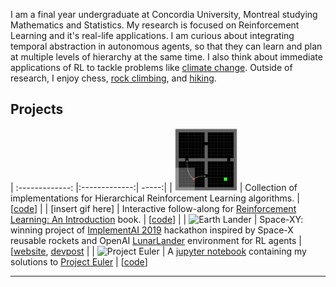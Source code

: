 I am a final year undergraduate at Concordia University, Montreal studying Mathematics and Statistics.
My research is focused on Reinforcement Learning and it's real-life applications. I am curious about integrating temporal abstraction in autonomous agents, so that they can learn and plan at multiple levels of hierarchy at the same time.
I also think about immediate applications of RL to tackle problems like [climate change](https://github.com/konichuvak/hotrl).
Outside of research, I enjoy chess, [rock climbing](https://photos.google.com/share/AF1QipMuv_53KYDaQAUiO5VjdN5d3okVLel7uD6aSBTjP0QKOjCvY-s7Ax_cH87ZtG28_A?key=SmJkVlk2TUwyVlZIbnR2bTdlV0tqeExBOERLaThB), and [hiking](https://photos.google.com/share/AF1QipNAjoFmZcTkeP0KuT2eM4nnvdpAt8FyP9yuHC852i3Nj-JXZ8ZDwZAjGiuWvQXlQA?key=M0JKekJFNC1COU1oenRjZTd0dUl2VUxwUkdtWEt3).


## Projects 

| :-------------: |:-------------:| -----:|
| <img src="./assets/hallway_options.png" width="100" height="100"> | Collection of implementations for Hierarchical Reinforcement Learning algorithms. | [[code]((https://github.com/konichuvak/hrl))] |
| [insert gif here] | Interactive follow-along for [Reinforcement Learning: An Introduction](http://www.incompleteideas.net/book/the-book-2nd.html) book. | [[code](https://github.com/konichuvak/rl_experiments)] |
| ![Earth Lander](https://lh6.googleusercontent.com/BxVhckvZ1_MfuVaGqD1ruKxEfD54dK9gCMPbwC3hVEHc55AzHO4QqT7bB9J6k3jXAO0417SXAav2zTMlVo68_i3ZRm3-VCA70upL61FCO4yB4hS26PE=w572) | Space-XY: winning project of [ImplementAI 2019](http://www.implementai.com) hackathon inspired by Space-X reusable rockets and OpenAI [LunarLander](https://gym.openai.com/envs/LunarLander-v2) environment for RL agents | [[website](https://sites.google.com/view/space-xy), [devpost](https://devpost.com/software/lunarlander-v2)  |
| ![Project Euler](https://projecteuler.net/profile/konichuvak.png)  | A [jupyter notebook](https://github.com/konichuvak/project_euler) containing my solutions to [Project Euler](https://projecteuler.net)  | [[code](https://github.com/konichuvak/project_euler)]


___